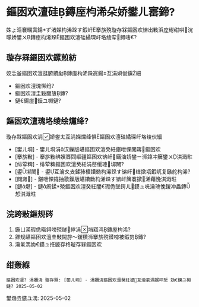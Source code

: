 ﻿# 鏂囦欢澶硅鏄庢枃浠朵娇鐢ㄦ寚鍗?

姝ょ洰褰曞寘鍚ず渚嬫枃浠跺す鍜屽搴旂殑璇存槑鏂囦欢锛岀敤浜庢紨绀哄浣曚娇鐢ㄨ鏄庢枃浠跺鏂囦欢澶硅繘琛屽垎绫荤鐞嗐€?

## 璇存槑鏂囦欢鏍煎紡

姣忎釜鏂囦欢澶逛腑鐨勮鏄庢枃浠跺寘鍚互涓嬩俊鎭細
- 鏂囦欢澶瑰悕绉?
- 鏂囦欢澶圭敤閫旇鏄?
- 鏈€鍚庢鏌ユ棩鏈?

## 鏂囦欢澶瑰垎绫绘爣绛?

璇存槑鏂囦欢涓娇鐢ㄤ互涓嬫爣绛惧鏂囦欢澶硅繘琛屽垎绫伙細

- [鐢ㄦ埛] - 鐢ㄦ埛涓汉鏁版嵁鏂囦欢澶癸紝鍖呭惈閲嶈鏂囦欢
- [搴旂敤] - 搴旂敤绋嬪簭閰嶇疆鏂囦欢锛屽鏋滀娇鐢ㄧ浉鍏冲簲鐢ㄨ淇濈暀
- [绯荤粺] - 绯荤粺鏂囦欢澶癸紝涓嶅缓璁垹闄?
- [鍙垹闄 - 鍙互瀹夊叏鍒犻櫎鐨勬枃浠跺す锛屽缂撳瓨鍜屼复鏃舵枃浠?
- [閲嶈] - 鍖呭惈鍏抽敭鏁版嵁鐨勬枃浠跺す锛屽簲褰撳浠藉悗淇濈暀
- [鏈煡] - 鏈瘑鍒殑鏂囦欢澶癸紝闇€瑕佹墜鍔ㄦ鏌ュ唴瀹瑰悗鍐冲畾鏄惁淇濈暀

## 浣跨敤鏂规硶

1. 鍦ㄩ渶瑕佹暣鐞嗙殑鐩綍涓垱寤鸿鏄庢枃浠?
2. 鏍规嵁鏂囦欢澶圭敤閫斿～鍐欑浉搴旂殑鍒嗙被鍜岃鏄?
3. 瀹氭湡妫€鏌ュ拰鏇存柊璇存槑鏂囦欢

## 绀轰緥

`
鏂囦欢澶? 涓嬭浇
璇存槑: [鐢ㄦ埛] - 涓嬭浇鏂囦欢澶癸紝鍙互瀹氭湡娓呯悊
妫€鏌ユ棩鏈? 2025-05-02
`

鐢熸垚鏃ユ湡: 2025-05-02
